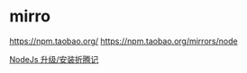 
# mirro
https://npm.taobao.org/
https://npm.taobao.org/mirrors/node


[NodeJs 升级/安装折腾记](https://www.jianshu.com/p/019b10b948b6)

